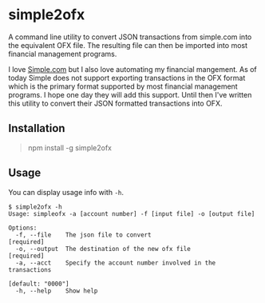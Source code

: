 # simple2ofx
A command line utility to convert JSON transactions from simple.com into the equivalent OFX file.
The resulting file can then be imported into most financial management programs.

I love [Simple.com](https://www.simple.com/) but I also love automating my financial mangement. As of today Simple does not support exporting transactions in the OFX format which is the primary format supported by most financial management programs. I hope one day they will add this support. Until then I've written this utility to convert their JSON formatted transactions into OFX.

## Installation

> npm install -g simple2ofx

## Usage
You can display usage info with `-h`.

```
$ simple2ofx -h
Usage: simpleofx -a [account number] -f [input file] -o [output file]

Options:
  -f, --file    The json file to convert                              [required]
  -o, --output  The destination of the new ofx file                   [required]
  -a, --acct    Specify the account number involved in the transactions
                                                               [default: "0000"]
  -h, --help    Show help     
```


